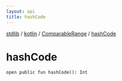 ```yaml
---
layout: api
title: hashCode
---
```

[stdlib](../../index.html) / [kotlin](../index.html) / [ComparableRange](index.html) / [hashCode](hashCode.html)

# hashCode

```
open public fun hashCode(): Int
```
